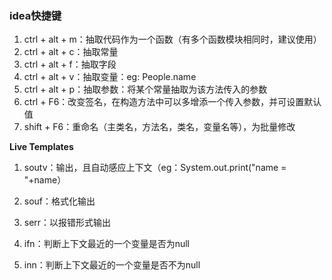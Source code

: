 ### idea快捷键

1. ctrl + alt + m：抽取代码作为一个函数（有多个函数模块相同时，建议使用）
2. ctrl + alt + c：抽取常量
3. ctrl + alt + f：抽取字段
4. ctrl + alt + v：抽取变量：eg:  People.name
5. ctrl + alt + p：抽取参数：将某个常量抽取为该方法传入的参数
6. ctrl + F6：改变签名，在构造方法中可以多增添一个传入参数，并可设置默认值
7. shift + F6：重命名（主类名，方法名，类名，变量名等），为批量修改



**Live Templates**

1. soutv：输出，且自动感应上下文（eg：System.out.print("name = "+name）

2. souf：格式化输出

3. serr：以报错形式输出
4. ifn：判断上下文最近的一个变量是否为null
5. inn：判断上下文最近的一个变量是否不为null





